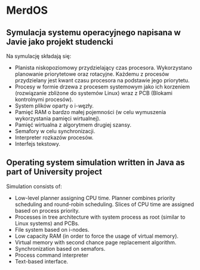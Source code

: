 # MerdOS

## Symulacja systemu operacyjnego napisana w Javie jako projekt studencki ##

Na symulację składają się:
- Planista niskopoziomowy przydzielający czas procesora. Wykorzystano planowanie priorytetowe oraz rotacyjne. Każdemu z procesów przydzielany jest kwant czasu procesora na podstawie jego priorytetu.
- Procesy w formie drzewa z procesem systemowym jako ich korzeniem (rozwiązanie zbliżone do systemów Linux) wraz z PCB (Blokami kontrolnymi procesów).
- System plików oparty o i-węzły.
- Pamięć RAM o bardzo małej pojemności (w celu wymuszenia wykorzystania pamięci wirtualnej).
- Pamięć wirtualna z algorytmem drugiej szansy.
- Semafory w celu synchronizacji.
- Interpreter rozkazów procesów.
- Interfejs tekstowy.

## Operating system simulation written in Java as part of University project ##

Simulation consists of:
- Low-level planner assigning CPU time. Planner combines priority scheduling and round-robin scheduling. Slices of CPU time are assigned based on process priority.
- Processes in tree architecture with system process as root (similar to Linux systems) and PCBs.
- File system based on i-nodes.
- Low capacity RAM (in order to force the usage of virtual memory).
- Virtual memory with second chance page replacement algorithm.
- Synchronization based on semafors.
- Process command interpreter
- Text-based interface.

